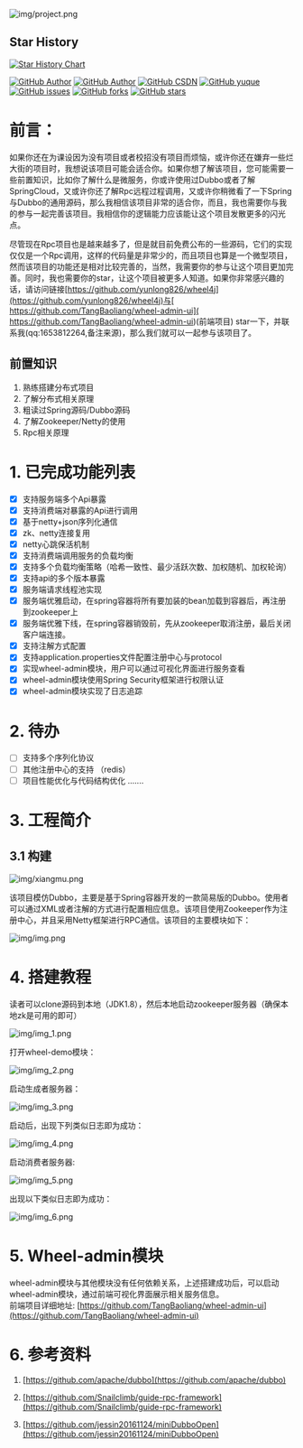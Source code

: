 ![img/project.png](img/project.png)
## Star History

[![Star History Chart](https://api.star-history.com/svg?repos=yunlong826/wheel4j&type=Date)](https://star-history.com/#yunlong826/wheel4j&Date)

[![GitHub Author](https://img.shields.io/badge/Author-longyun-red)](https://github.com/yunlong826)
[![GitHub Author](https://img.shields.io/badge/Author-TangBaoliang-red)](https://github.com/TangBaoliang)
[![GitHub CSDN](https://img.shields.io/badge/CSDN-longyun-red)](https://blog.csdn.net/weixin_45637300)
[![GitHub yuque](https://img.shields.io/badge/yuque-longyun-green)](https://www.yuque.com/longyun-eqokj)
[![GitHub issues](https://img.shields.io/github/issues/yunlong826/wheel4j)](https://github.com/yunlong826/wheel4j/issues)
[![GitHub forks](https://img.shields.io/github/forks/yunlong826/wheel4j)](https://github.com/yunlong826/wheel4j/network)
[![GitHub stars](https://img.shields.io/github/stars/yunlong826/wheel4j)](https://github.com/yunlong826/wheel4j/stargazers)
# 前言：
如果你还在为课设因为没有项目或者校招没有项目而烦恼，或许你还在嫌弃一些烂大街的项目时，我想说该项目可能会适合你。如果你想了解该项目，您可能需要一些前置知识，比如你了解什么是微服务，你或许使用过Dubbo或者了解SpringCloud，又或许你还了解Rpc远程过程调用，又或许你稍微看了一下Spring与Dubbo的通用源码，那么我相信该项目非常的适合你，而且，我也需要你与我的参与一起完善该项目。我相信你的逻辑能力应该能让这个项目发散更多的闪光点。

尽管现在Rpc项目也是越来越多了，但是就目前免费公布的一些源码，它们的实现仅仅是一个Rpc调用，这样的代码量是非常少的，而且项目也算是一个微型项目，然而该项目的功能还是相对比较完善的，当然，我需要你的参与让这个项目更加完善。同时，我也需要你的star，让这个项目被更多人知道。如果你非常感兴趣的话，请访问链接[https://github.com/yunlong826/wheel4j](https://github.com/yunlong826/wheel4j)与[ https://github.com/TangBaoliang/wheel-admin-ui]( https://github.com/TangBaoliang/wheel-admin-ui)(前端项目) star一下，并联系我(qq:1653812264,备注来源)，那么我们就可以一起参与该项目了。
## 前置知识
1. 熟练搭建分布式项目
2. 了解分布式相关原理
3. 粗读过Spring源码/Dubbo源码
4. 了解Zookeeper/Netty的使用
5. Rpc相关原理
# 1. 已完成功能列表
- [x] 支持服务端多个Api暴露
- [x] 支持消费端对暴露的Api进行调用
- [x] 基于netty+json序列化通信
- [x] zk、netty连接复用
- [x] netty心跳保活机制
- [x] 支持消费端调用服务的负载均衡
- [x] 支持多个负载均衡策略（哈希一致性、最少活跃次数、加权随机、加权轮询）
- [x] 支持api的多个版本暴露
- [x] 服务端请求线程池实现
- [x] 服务端优雅启动，在spring容器将所有要加装的bean加载到容器后，再注册到zookeeper上
- [x] 服务端优雅下线，在spring容器销毁前，先从zookeeper取消注册，最后关闭客户端连接。
- [x] 支持注解方式配置
- [x] 支持application.properties文件配置注册中心与protocol
- [x] 实现wheel-admin模块，用户可以通过可视化界面进行服务查看
- [x] wheel-admin模块使用Spring Security框架进行权限认证
- [x] wheel-admin模块实现了日志追踪
# 2. 待办
- [ ]  支持多个序列化协议
- [ ]  其他注册中心的支持 （redis）
- [ ]  项目性能优化与代码结构优化
  .......
# 3. 工程简介
## 3.1 构建
   ![img/xiangmu.png](img/xiangmu.png)

   该项目模仿Dubbo，主要是基于Spring容器开发的一款简易版的Dubbo。使用者可以通过XML或者注解的方式进行配置相应信息。该项目使用Zookeeper作为注册中心，并且采用Netty框架进行RPC通信。该项目的主要模块如下：

   ![img/img.png](img/img.png)
# 4. 搭建教程
   读者可以clone源码到本地（JDK1.8），然后本地启动zookeeper服务器（确保本地zk是可用的即可）

   ![img/img_1.png](img/img_1.png)


打开wheel-demo模块：

![img/img_2.png](img/img_2.png)

启动生成者服务器：

![img/img_3.png](img/img_3.png)

启动后，出现下列类似日志即为成功：

![img/img_4.png](img/img_4.png)

启动消费者服务器:

![img/img_5.png](img/img_5.png)

出现以下类似日志即为成功：

![img/img_6.png](img/img_6.png)

# 5. Wheel-admin模块
wheel-admin模块与其他模块没有任何依赖关系，上述搭建成功后，可以启动wheel-admin模块，通过前端可视化界面展示相关服务信息。<br />
前端项目详细地址: [https://github.com/TangBaoliang/wheel-admin-ui](https://github.com/TangBaoliang/wheel-admin-ui)

# 6. 参考资料
1. [https://github.com/apache/dubbo](https://github.com/apache/dubbo)

2. [https://github.com/Snailclimb/guide-rpc-framework](https://github.com/Snailclimb/guide-rpc-framework)

3. [https://github.com/jessin20161124/miniDubboOpen](https://github.com/jessin20161124/miniDubboOpen)
